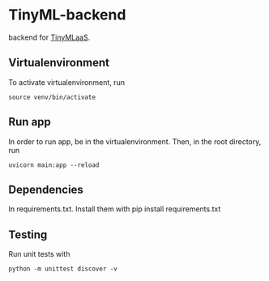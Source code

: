 # TinyML-backend

backend for [TinyMLaaS](https://github.com/JeHugawa/TinyMLaaS-main/).

## Virtualenvironment

To activate virtualenvironment, run

```
source venv/bin/activate
```

## Run app

In order to run app, be in the virtualenvironment. Then, in the root directory, run

```
uvicorn main:app --reload
```

## Dependencies

In requirements.txt. Install them with pip install requirements.txt

## Testing

Run unit tests with

```
python -m unittest discover -v
```
